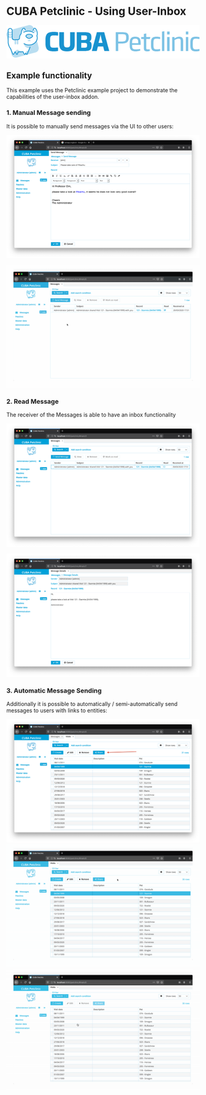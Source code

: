 # CUBA Petclinic - Using User-Inbox

<p align="center">
  <img src="https://github.com/cuba-platform/cuba-petclinic/blob/master/modules/web/themes/hover/branding/petclinic_logo_full.png"/>
</p>


## Example functionality

This example uses the Petclinic example project to demonstrate the capabilities of the user-inbox addon.

### 1. Manual Message sending

It is possible to manually send messages via the UI to other users:

![send message manually](/img/1-send-message-manually.png)

![instant-launcher-overview](/img/1-send-message-manually-overview.gif)

### 2. Read Message

The receiver of the Messages is able to have an inbox functionality

![user inbox](/img/4-user-inbox.png)

![read message](/img/2-read-message.png)

### 3. Automatic Message Sending

Additionally it is possible to automatically / semi-automatically send messages to users with links to entities:

![share entities](/img/3-share-entities.png)
![share entities overview](/img/3-share-entities-overview.gif)
![programmatic notification sending](/img/5-programmatic-notification-sending-overview.gif)
